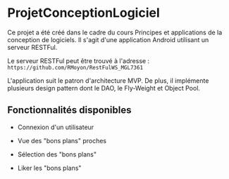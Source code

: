 # ProjetConceptionLogiciel

Ce projet a été créé dans le cadre du cours Principes et applications de la conception de logiciels. Il s'agit d'une application Android utilisant un serveur RESTFul.

Le serveur RESTFul peut être trouvé à l'adresse : `https://github.com/RMoyon/RestFulWS_MGL7361`

L'application suit le patron d'architecture MVP. De plus, il implémente plusieurs design pattern dont le DAO, le Fly-Weight et Object Pool.

## Fonctionnalités disponibles

* Connexion d'un utilisateur

* Vue des "bons plans" proches

* Sélection des "bons plans"

* Liker les "bons plans"
